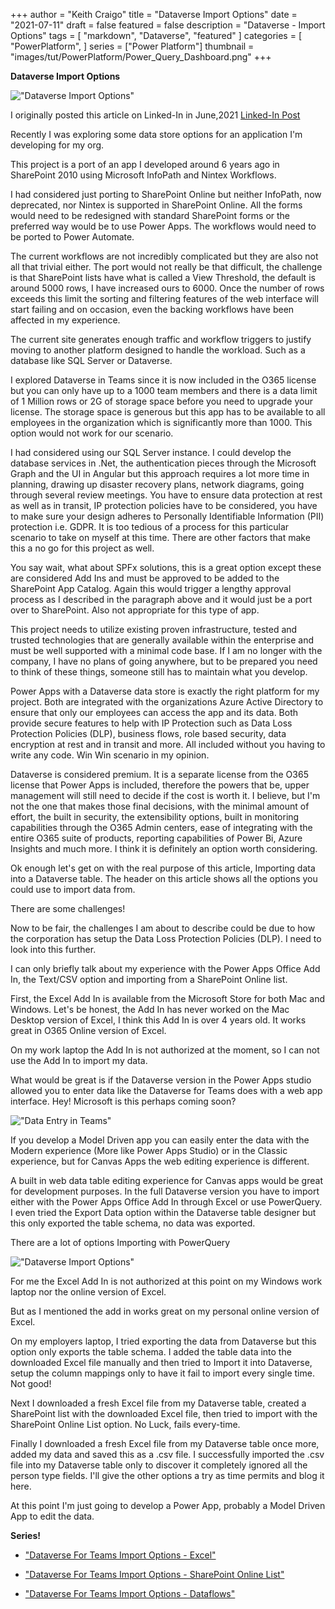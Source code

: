 +++
author = "Keith Craigo"
title = "Dataverse Import Options"
date = "2021-07-11"
draft = false
featured = false
description = "Dataverse - Import Options"
tags = [
    "markdown",
    "Dataverse",
    "featured"
]
categories = [
    "PowerPlatform",
]
series = ["Power Platform"]
thumbnail = "images/tut/PowerPlatform/Power_Query_Dashboard.png"
+++

**Dataverse Import Options**


!["Dataverse Import Options"](/images/tut/PowerPlatform/Power_Query_Dashboard.png "Dataverse Import Options")

I originally posted this article on Linked-In in June,2021
[Linked-In Post](https://www.linkedin.com/pulse/dataverse-data-import-options-keith-craigo/?trackingId=PInGrG7woqa1p1vUHLalLw%3D%3D)

Recently I was exploring some data store options for an application I'm developing for my org.

This project is a port of an app I developed around 6 years ago in SharePoint 2010 using Microsoft InfoPath and Nintex Workflows.

I had considered just porting to SharePoint Online but neither InfoPath, now deprecated, nor Nintex is supported in SharePoint Online. All the forms would need to be redesigned with standard SharePoint forms or the preferred way would be to use Power Apps. The workflows would need to be ported to Power Automate.

The current workflows are not incredibly complicated but they are also not all that trivial either. The port would not really be that difficult, the challenge is that SharePoint lists have what is called a View Threshold, the default is around 5000 rows, I have increased ours to 6000. Once the number of rows exceeds this limit the sorting and filtering features of the web interface will start failing and on occasion, even the backing workflows have been affected in my experience.

The current site generates enough traffic and workflow triggers to justify moving to another platform designed to handle the workload. Such as a database like SQL Server or Dataverse.

I explored Dataverse in Teams since it is now included in the O365 license but you can only have up to a 1000 team members and there is a data limit of 1 Million rows or 2G of storage space before you need to upgrade your license. The storage space is generous but this app has to be available to all employees in the organization which is significantly more than 1000. This option would not work for our scenario.

I had considered using our SQL Server instance. I could develop the database services in .Net, the authentication pieces through the Microsoft Graph and the UI in Angular but this approach requires a lot more time in planning, drawing up disaster recovery plans, network diagrams, going through several review meetings. You have to ensure data protection at rest as well as in transit, IP protection policies have to be considered, you have to make sure your design adheres to Personally Identifiable Information (PII) protection i.e. GDPR. It is too tedious of a process for this particular scenario to take on myself at this time. There are other factors that make this a no go for this project as well.

You say wait, what about SPFx solutions, this is a great option except these are considered Add Ins and must be approved to be added to the SharePoint App Catalog. Again this would trigger a lengthy approval process as I described in the paragraph above and it would just be a port over to SharePoint. Also not appropriate for this type of app.

This project needs to utilize existing proven infrastructure, tested and trusted technologies that are generally available within the enterprise and must be well supported with a minimal code base. If I am no longer with the company, I have no plans of going anywhere, but to be prepared you need to think of these things, someone still has to maintain what you develop.

Power Apps with a Dataverse data store is exactly the right platform for my project. Both are integrated with the organizations Azure Active Directory to ensure that only our employees can access the app and its data. Both provide secure features to help with IP Protection such as Data Loss Protection Policies (DLP), business flows, role based security, data encryption at rest and in transit and more. All included without you having to write any code. Win Win scenario in my opinion.

Dataverse is considered premium. It is a separate license from the O365 license that Power Apps is included, therefore the powers that be, upper management will still need to decide if the cost is worth it. I believe, but I'm not the one that makes those final decisions, with the minimal amount of effort, the built in security, the extensibility options, built in monitoring capabilities through the O365 Admin centers, ease of integrating with the entire O365 suite of products, reporting capabilities of Power Bi, Azure Insights and much more. I think it is definitely an option worth considering.

Ok enough let's get on with the real purpose of this article, Importing data into a Dataverse table. The header on this article shows all the options you could use to import data from.

There are some challenges!

Now to be fair, the challenges I am about to describe could be due to how the corporation has setup the Data Loss Protection Policies (DLP). I need to look into this further.

I can only briefly talk about my experience with the Power Apps Office Add In, the Text/CSV option and importing from a SharePoint Online list.

First, the Excel Add In is available from the Microsoft Store for both Mac and Windows. Let's be honest, the Add In has never worked on the Mac Desktop version of Excel, I think this Add In is over 4 years old. It works great in O365 Online version of Excel.

On my work laptop the Add In is not authorized at the moment, so I can not use the Add In to import my data.

What would be great is if the Dataverse version in the Power Apps studio allowed you to enter data like the Dataverse for Teams does with a web app interface. Hey! Microsoft is this perhaps coming soon?

!["Data Entry in Teams"](/images/tut/PowerPlatform/Teams_Data_Entry.png "Data Entry in Teams")

If you develop a Model Driven app you can easily enter the data with the Modern experience (More like Power Apps Studio) or in the Classic experience, but for Canvas Apps the web editing experience is different.

A built in web data table editing experience for Canvas apps would be great for development purposes. In the full Dataverse version you have to import either with the Power Apps Office Add In through Excel or use PowerQuery. I even tried the Export Data option within the Dataverse table designer but this only exported the table schema, no data was exported.

There are a lot of options Importing with PowerQuery


!["Dataverse Import Options"](/images/tut/PowerPlatform/Power_Query_Dashboard-600x222.png "Dataverse Import Options")

For me the Excel Add In is not authorized at this point on my Windows work laptop nor the online version of Excel.

But as I mentioned the add in works great on my personal online version of Excel.

On my employers laptop, I tried exporting the data from Dataverse but this option only exports the table schema. I added the table data into the downloaded Excel file manually and then tried to Import it into Dataverse, setup the column mappings only to have it fail to import every single time. Not good!

Next I downloaded a fresh Excel file from my Dataverse table, created a SharePoint list with the downloaded Excel file, then tried to import with the SharePoint Online List option. No Luck, fails every-time.

Finally I downloaded a fresh Excel file from my Dataverse table once more, added my data and saved this as a .csv file. I successfully imported the .csv file into my Dataverse table only to discover it completely ignored all the person type fields. I'll give the other options a try as time permits and blog it here.

At this point I'm just going to develop a Power App, probably a Model Driven App to edit the data.

**Series!** 

- ["Dataverse For Teams Import Options - Excel"](https://www.kcraigo.com/post/powerplatform/dataverse/dataverseforteams_import_options-excel/ "Dataverse Import Options - Excel") 

- ["Dataverse For Teams Import Options - SharePoint Online List"](https://www.kcraigo.com/post/powerplatform/dataverse/dataverseforteams_import_options-sharepoint/ "Dataverse For Teams - Import Options SharePoint Online List") 

- ["Dataverse For Teams Import Options - Dataflows"](https://www.kcraigo.com/post/powerplatform/dataverse/dataverseforteams_import_options-dataflows/ "Dataverse For Teams - Import Options Dataflows")  

